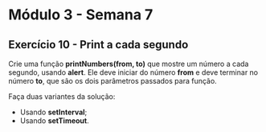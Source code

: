 # Módulo 3 - Semana 7
## Exercício 10 - Print a cada segundo

Crie uma função **printNumbers(from, to)** que mostre um número a cada segundo, usando **alert**. Ele deve iniciar do número **from** e deve terminar no número **to**, que são os dois parâmetros passados para função.

Faça duas variantes da solução:
- Usando **setInterval**;
- Usando **setTimeout**.